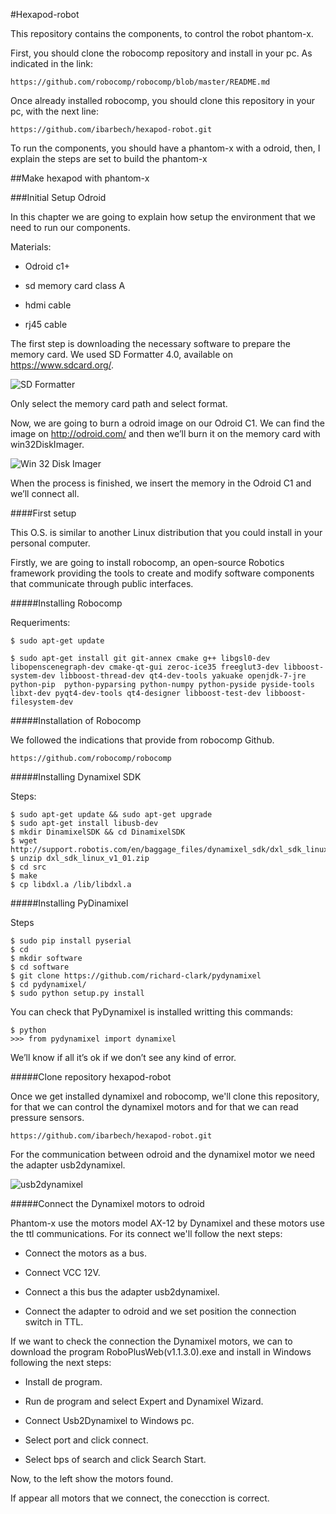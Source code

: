 #Hexapod-robot

This repository contains the components, to control the robot phantom-x.

First, you should clone the robocomp repository and install in your pc. As indicated in the link:

	https://github.com/robocomp/robocomp/blob/master/README.md

Once already installed robocomp, you should clone this repository in your pc, with the next line:

	https://github.com/ibarbech/hexapod-robot.git

To run the components, you should have a phantom-x with a odroid, then,  I explain the steps are set to build the phantom-x

##Make hexapod with phantom-x

###Initial Setup Odroid

In this chapter we are going to explain how setup the environment that we need to run our components.

Materials:

* Odroid c1+

* sd memory card class A

* hdmi cable

* rj45 cable

The first step is downloading the necessary software to prepare the memory card. We used SD Formatter 4.0, available on https://www.sdcard.org/.

![SD Formatter](img/SD_formatter.jpg)

Only select the memory card path and select format.

Now, we are going to burn a odroid image on our Odroid C1. We can find the image on http://odroid.com/ and then we’ll burn it on the memory card with win32DiskImager.

![Win 32 Disk Imager](img/Win_32_Disk_Imager.jpg)

When the process is finished, we insert the memory in the Odroid C1 and we’ll connect all.

####First setup

This O.S. is similar to another Linux distribution that you could install in your personal computer. 

Firstly, we are going to install robocomp, an open-source Robotics framework providing the tools to create and modify software components that communicate through public interfaces.

#####Installing Robocomp

Requeriments:

	$ sudo apt-get update

	$ sudo apt-get install git git-annex cmake g++ libgsl0-dev libopenscenegraph-dev cmake-qt-gui zeroc-ice35 freeglut3-dev libboost-system-dev libboost-thread-dev qt4-dev-tools yakuake openjdk-7-jre python-pip  python-pyparsing python-numpy python-pyside pyside-tools libxt-dev pyqt4-dev-tools qt4-designer libboost-test-dev libboost-filesystem-dev

#####Installation of Robocomp

We followed the indications that provide from robocomp Github. 

	https://github.com/robocomp/robocomp


#####Installing Dynamixel SDK

Steps:
	
	$ sudo apt-get update && sudo apt-get upgrade
	$ sudo apt-get install libusb-dev
	$ mkdir DinamixelSDK && cd DinamixelSDK
	$ wget http://support.robotis.com/en/baggage_files/dynamixel_sdk/dxl_sdk_linux_v1_01.zip
	$ unzip dxl_sdk_linux_v1_01.zip
	$ cd src
	$ make
	$ cp libdxl.a /lib/libdxl.a

#####Installing PyDinamixel

Steps

	$ sudo pip install pyserial
	$ cd
	$ mkdir software
	$ cd software
	$ git clone https://github.com/richard-clark/pydynamixel
	$ cd pydynamixel/
	$ sudo python setup.py install

You can check that PyDynamixel is installed writting this commands:

	$ python
	>>> from pydynamixel import dynamixel

We’ll know if all it’s ok if we don’t see any kind of error.

#####Clone repository hexapod-robot

Once we get installed dynamixel and robocomp, we'll clone this repository, for that we can control the dynamixel motors and for that we can read pressure sensors.

	https://github.com/ibarbech/hexapod-robot.git

For the communication between odroid and  the dynamixel motor we need the adapter usb2dynamixel.

![usb2dynamixel](img/usb2dynamixel.jpg)

#####Connect the Dynamixel motors to odroid

Phantom-x use the motors model AX-12 by Dynamixel and these motors use the ttl communications. For its connect we'll follow the next steps:

* Connect the motors as a bus.

* Connect VCC 12V.

* Connect a this bus the adapter usb2dynamixel.

* Connect the adapter to odroid and we set position the connection switch in TTL.

If we want to check the connection the Dynamixel motors, we can to download the program RoboPlusWeb(v1.1.3.0).exe and install in Windows following the next steps:

* Install de program.

* Run de program and select Expert and Dynamixel Wizard.

* Connect Usb2Dynamixel to Windows pc.

* Select port and click connect.

* Select bps of search and click Search Start.

Now, to the left show the motors found.

If appear all motors that we connect, the conecction is correct.





